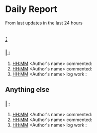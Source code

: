# Daily Report <DD-MMM-YYYY>

From last updates in the last 24 hours

## [<Epic KEY> <Epic Status>: <Epic Summary>](<Epic URL>)

### [<Task Type> | <Task KEY> <Task Status>: <Task Summary>](<Task URL>)

1. <HH:MM> <Author's name> commented: <comment-content>
2. <HH:MM> <Author's name> commented: <comment-content>
3. <HH:MM> <Author's name> log work <worklog-time>: <worklog-content>

## Anything else

### [<Task Type> | <Task KEY> <Task Status>: <Task Summary>](<Task URL>)

1. <HH:MM> <Author's name> commented: <comment-content>
2. <HH:MM> <Author's name> commented: <comment-content>
3. <HH:MM> <Author's name> log work <worklog-time>: <worklog-content>